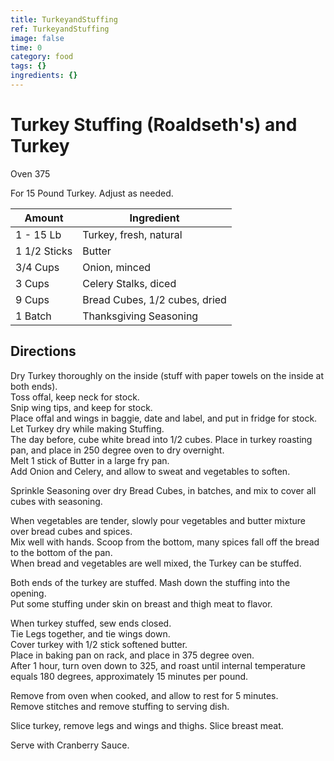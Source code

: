```yaml
---
title: TurkeyandStuffing
ref: TurkeyandStuffing
image: false
time: 0
category: food
tags: {}
ingredients: {}
---
```

# Turkey Stuffing (Roaldseth's) and Turkey

Oven 375

For 15 Pound Turkey.  Adjust as needed.

|Amount | Ingredient|
|----|----|
1 - 15 Lb | Turkey, fresh, natural
1 1/2 Sticks | Butter
3/4 Cups | Onion, minced
3 Cups | Celery Stalks, diced
9 Cups | Bread Cubes, 1/2 cubes, dried
1 Batch | Thanksgiving Seasoning

## Directions

Dry Turkey thoroughly on the inside (stuff with paper towels on the inside at both ends).  
Toss offal, keep neck for stock.  
Snip wing tips, and keep for stock.  
Place offal and wings in baggie, date and label, and put in fridge for stock.  
Let Turkey dry while making Stuffing.  
The day before, cube white bread into 1/2 cubes.  Place in turkey roasting pan, and place in 250 degree oven to dry overnight.  
Melt 1 stick of Butter in a large fry pan.  
Add Onion and Celery, and allow to sweat and vegetables to soften.  

Sprinkle Seasoning over dry Bread Cubes, in batches, and mix to cover all cubes with seasoning.  

When vegetables are tender, slowly pour vegetables and butter mixture over bread cubes and spices.  
Mix well with hands.  Scoop from the bottom, many spices fall off the bread to the bottom of the pan.  
When bread and vegetables are well mixed, the Turkey can be stuffed.  

Both ends of the turkey are stuffed.  Mash down the stuffing into the opening.  
Put some stuffing under skin on breast and thigh meat to flavor.  

When turkey stuffed, sew ends closed.  
Tie Legs together, and tie wings down.  
Cover turkey with 1/2 stick softened butter.  
Place in baking pan on rack, and place in 375 degree oven.  
After 1 hour, turn oven down to 325, and roast until internal temperature equals 180 degrees, approximately 15 minutes per pound.  

Remove from oven when cooked, and allow to rest for 5 minutes.  
Remove stitches and remove stuffing to serving dish.  

Slice turkey, remove legs and wings and thighs.  Slice breast meat.  

Serve with Cranberry Sauce.  